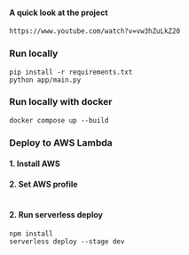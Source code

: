 
#### A quick look at the project
```
https://www.youtube.com/watch?v=vw3hZuLkZ20
```

### Run locally

```
pip install -r requirements.txt
python app/main.py
```

### Run locally with docker

```
docker compose up --build
```
### Deploy to AWS Lambda

#### 1. Install AWS

#### 2. Set AWS profile
```

```
#### 2. Run serverless deploy
```
npm install
serverless deploy --stage dev
```


